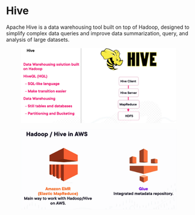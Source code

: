# Hive

Apache Hive is a data warehousing tool built on top of Hadoop, designed to simplify complex data queries and improve data summarization, query, and analysis of large datasets.

<figure><img src="../../../../../.gitbook/assets/image (41) (1).png" alt=""><figcaption></figcaption></figure>

<figure><img src="../../../../../.gitbook/assets/image (42) (1).png" alt=""><figcaption></figcaption></figure>
